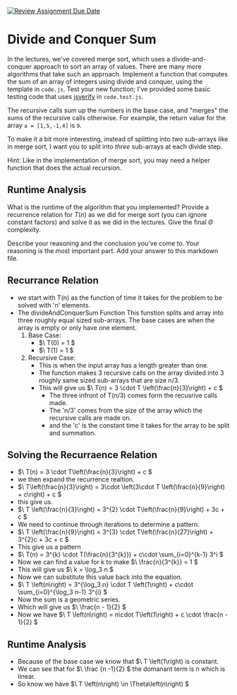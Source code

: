 [![Review Assignment Due Date](https://classroom.github.com/assets/deadline-readme-button-24ddc0f5d75046c5622901739e7c5dd533143b0c8e959d652212380cedb1ea36.svg)](https://classroom.github.com/a/E1vcEWuv)
# Divide and Conquer Sum

In the lectures, we've covered merge sort, which uses a divide-and-conquer
approach to sort an array of values. There are many more algorithms that take
such an approach. Implement a function that computes the sum of an array of
integers using divide and conquer, using the template in `code.js`. Test your
new function; I've provided some basic testing code that uses
[jsverify](https://jsverify.github.io/) in `code.test.js`.

The recursive calls sum up the numbers in the base case, and "merges" the sums
of the recursive calls otherwise. For example, the return value for the array `a
= [1,5,-1,4]` is `9`.

To make it a bit more interesting, instead of splitting into two sub-arrays like
in merge sort, I want you to split into *three* sub-arrays at each divide step.

Hint: Like in the implementation of merge sort, you may need a helper function
that does the actual recursion.

## Runtime Analysis

What is the runtime of the algorithm that you implemented? Provide a recurrence
relation for $T(n)$ as we did for merge sort (you can ignore constant factors)
and solve it as we did in the lectures. Give the final $\Theta$ complexity.

Describe your reasoning and the conclusion you've come to. Your reasoning is the
most important part. Add your answer to this markdown file.

## Recurrance Relation 
- we start with T(n) as the function of time it takes for the problem to be solved with 'n' elements.
- The divideAndConquerSum Function
  This funstion splits and array into three roughly equal sized sub-arrays. The base cases are when the array is empty or only have one element.
  1. Base Case:
     - $\ T(0) = 1 $
     - $\ T(1) = 1 $
  2. Recursive Case:
     - This is when the input array has a length greater than one.
     - The function makes 3 recursive calls on the array divided into 3 roughly same sized sub-arrays that are size n/3.
     - This will give us $\ T(n) = 3 \cdot T \left(\frac{n}{3}\right) + c $
         - The three infront of T(n/3) comes form the recusrive calls made.
         - The 'n/3' comes from the size of the array which the recursive calls are made on.
         - and the 'c' is the constant time it takes for the array to be split and summation.

## Solving the Recurraence Relation 
- $\ T(n) = 3 \cdot T\left(\frac{n}{3}\right) + c $
- we then expand the recurrence realtion.
- $\ T\left(\frac{n}{3}\right) = 3\cdot \left(3\cdot T \left(\frac{n}{9}\right) + c\right) + c $
- this give us.
- $\ T \left(\frac{n}{3}\right) = 3^{2} \cdot T\left(\frac{n}{9}\right) + 3c + c $
- We need to continue through iterations to determine a pattern.
- $\ T \left(\frac{n}{9}\right) = 3^{3} \cdot T\left(\frac{n}{27}\right) + 3^{2}c + 3c + c $
- This give us a pattern
- $\ T(n) = 3^{k} \cdot T(\frac{n}{3^{k}}) + c\cdot \sum_{i=0}^{k-1} 3^i $
- Now we can find a value for k to make $\ \frac{n}{3^{k}} = 1 $
- This will give us $\ k = \log_3 n $
- Now we can substitute this value back into the equation.
- $\ T \left(n\right) = 3^{\log_3 n} \cdot T \left(1\right) + c\cdot \sum_{i=0}^{\log_3 n-1} 3^{i} $
- Now the sum is a geometric series.
- Which will give us $\ \frac{n - 1}{2} $
- Now we have $\ T \left(n\right) = n\cdot T\left(1\right) + c \cdot \frac{n - 1}{2} $

## Runtime Analysis
- Because of the base case we know that $\ T \left(1\right) is constant.
- We can see that for  $\ \frac {n -1}{2} $ the domanant term is n which is linear.
- So know we have $\ T \left(n\right) \in \Theta\left(n\right) $  


